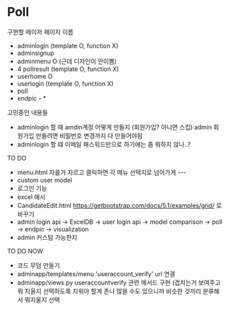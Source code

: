 # Poll

구현할 메이저 페이지 이름 
 - adminlogin (template O, function X)  
 - adminsignup 
 - adminmenu O (근데 디자인이 안이쁨)
 - 4 pollresult (template O, function X)  
 - userhome O 
 - userlogin (template O, function X)  
 - poll 
 - endpic - * 

고민중인 내용들
- adminlogin 할 때 amdin계정 어떻게 만들지 (회원가입? 아니면 스킵) admin 회원가입 만들려면 비밀번호 변경까지 다 만들어야됨 
- adminlogin 할 떄 이메일 패스워드만으로 하기에는 좀 뭐하지 않나..?

TO DO 
 - menu.html 자를거 자르고 클릭하면 각 메뉴 선택지로 넘어가게 --- <div onclick = ??>
 - custom user model 
 - 로그인 기능 
 - excel 예시 
 - CandidateEdit.html https://getbootstrap.com/docs/5.1/examples/grid/ 로 바꾸기 
 - admin login api -> ExcelDB -> user login api -> model comparison -> poll -> endpic -> visualization 
 - admin 커스텀 가능한지 
 
TO DO NOW
 - 코드 무덤 만들기
 - adminapp/templates/menu 'useraccount_verify' url 연결 
 - adminapp/views.py useraccountverify 관련 매서드 구현 (겹치는거 보여주고 뭐 지울지 선택하도록 지워야 할게 존나 많을 수도 있으니까 비슷한 것끼리 분류해서 뭐지울지 선택 
